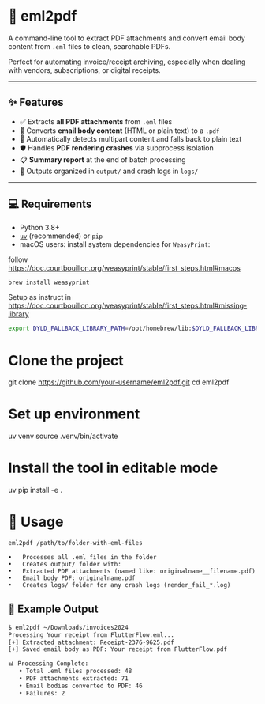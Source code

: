 # 📧 eml2pdf

A command-line tool to extract PDF attachments and convert email body content from `.eml` files to clean, searchable PDFs.

Perfect for automating invoice/receipt archiving, especially when dealing with vendors, subscriptions, or digital receipts.

---

## ✨ Features

- ✅ Extracts **all PDF attachments** from `.eml` files
- 📝 Converts **email body content** (HTML or plain text) to a `.pdf`
- 🧠 Automatically detects multipart content and falls back to plain text
- 🛡️ Handles **PDF rendering crashes** via subprocess isolation
- 📋 **Summary report** at the end of batch processing
- 📂 Outputs organized in `output/` and crash logs in `logs/`

---

## 💻 Requirements

- Python 3.8+
- [`uv`](https://github.com/astral-sh/uv) (recommended) or `pip`
- macOS users: install system dependencies for `WeasyPrint`:

follow https://doc.courtbouillon.org/weasyprint/stable/first_steps.html#macos

```bash
brew install weasyprint
```

Setup as instruct in https://doc.courtbouillon.org/weasyprint/stable/first_steps.html#missing-library

```bash
export DYLD_FALLBACK_LIBRARY_PATH=/opt/homebrew/lib:$DYLD_FALLBACK_LIBRARY_PATH
```

# Clone the project
git clone https://github.com/your-username/eml2pdf.git
cd eml2pdf

# Set up environment
uv venv
source .venv/bin/activate

# Install the tool in editable mode
uv pip install -e .

# 🚀 Usage

```bash
eml2pdf /path/to/folder-with-eml-files
```

	•	Processes all .eml files in the folder
	•	Creates output/ folder with:
	•	Extracted PDF attachments (named like: originalname__filename.pdf)
	•	Email body PDF: originalname.pdf
	•	Creates logs/ folder for any crash logs (render_fail_*.log)

## 📂 Example Output

```bash
$ eml2pdf ~/Downloads/invoices2024
Processing Your receipt from FlutterFlow.eml...
[+] Extracted attachment: Receipt-2376-9625.pdf
[+] Saved email body as PDF: Your receipt from FlutterFlow.pdf

📊 Processing Complete:
   • Total .eml files processed: 48
   • PDF attachments extracted: 71
   • Email bodies converted to PDF: 46
   • Failures: 2
```


